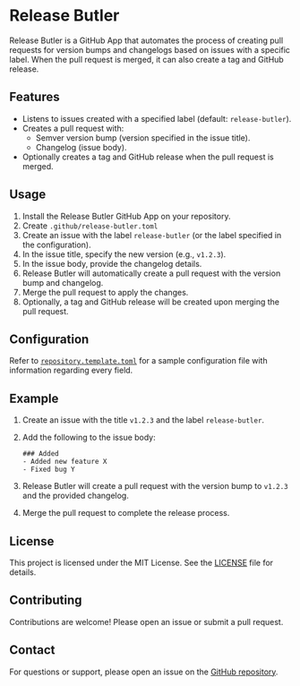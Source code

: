 # Release Butler

Release Butler is a GitHub App that automates the process of creating pull requests for version bumps and changelogs based on issues with a specific label. When the pull request is merged, it can also create a tag and GitHub release.

## Features

- Listens to issues created with a specified label (default: `release-butler`).
- Creates a pull request with:
    - Semver version bump (version specified in the issue title).
    - Changelog (issue body).
- Optionally creates a tag and GitHub release when the pull request is merged.

## Usage

1. Install the Release Butler GitHub App on your repository.
2. Create `.github/release-butler.toml`
3. Create an issue with the label `release-butler` (or the label specified in the configuration).
4. In the issue title, specify the new version (e.g., `v1.2.3`).
5. In the issue body, provide the changelog details.
6. Release Butler will automatically create a pull request with the version bump and changelog.
7. Merge the pull request to apply the changes.
8. Optionally, a tag and GitHub release will be created upon merging the pull request.

## Configuration

Refer to [`repository.template.toml`](./repository.template.toml) for a sample configuration file with information
regarding every field.

## Example

1. Create an issue with the title `v1.2.3` and the label `release-butler`.
2. Add the following to the issue body:

     ```
     ### Added
     - Added new feature X
     - Fixed bug Y
     ```

3. Release Butler will create a pull request with the version bump to `v1.2.3` and the provided changelog.
4. Merge the pull request to complete the release process.

## License

This project is licensed under the MIT License. See the [LICENSE](LICENSE) file for details.

## Contributing

Contributions are welcome! Please open an issue or submit a pull request.

## Contact

For questions or support, please open an issue on the [GitHub repository](https://github.com/rs-workspace/release-butler).

